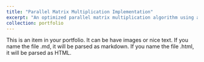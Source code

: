 ```yaml
---
title: "Parallel Matrix Multiplication Implementation"
excerpt: "An optimized parallel matrix multiplication algorithm using abstract algebra.<br/><img src='/images/parallel_mm.png'>"
collection: portfolio
---
```


This is an item in your portfolio. It can be have images or nice text. If you name the file .md, it will be parsed as markdown. If you name the file .html, it will be parsed as HTML. 
